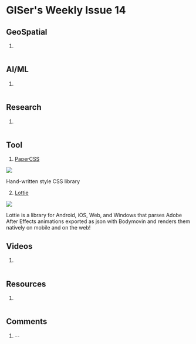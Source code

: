 # GISer's Weekly Issue 14

## GeoSpatial

1. []()

![]()

## AI/ML

1. []()

![]()

## Research

1. []()

![]()

## Tool

1. [PaperCSS](https://github.com/papercss/papercss)

![](https://speckyboy.com/wp-content/uploads/2017/12/weekly-news-for-designers-nov-05-11.jpgs)

Hand-written style CSS library

2. [Lottie](https://github.com/airbnb/lottie)

![](https://airbnb.io/lottie/images/Introduction_00_sm.gif)

Lottie is a library for Android, iOS, Web, and Windows that parses Adobe After Effects animations exported as json with Bodymovin and renders them natively on mobile and on the web!


## Videos

1. []()

![]()

## Resources

1. []()

![]()

## Comments

1.  --[]()

